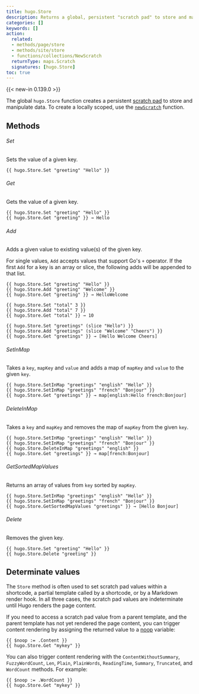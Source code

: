 ```yaml
---
title: hugo.Store
description: Returns a global, persistent "scratch pad" to store and manipulate data.
categories: []
keywords: []
action:
  related:
  - methods/page/store
  - methods/site/store
  - functions/collections/NewScratch
  returnType: maps.Scratch
  signatures: [hugo.Store]
toc: true
---
```


{{< new-in 0.139.0 >}}

The global `hugo.Store` function creates a persistent [scratch pad](g) to store and manipulate data. To create a locally scoped, use the [`newScratch`] function.

[`Scratch`]: /functions/hugo/scratch/
[`newScratch`]: /functions/collections/newscratch/

## Methods

###### Set

Sets the value of a given key.

```go-html-template
{{ hugo.Store.Set "greeting" "Hello" }}
```

###### Get

Gets the value of a given key.

```go-html-template
{{ hugo.Store.Set "greeting" "Hello" }}
{{ hugo.Store.Get "greeting" }} → Hello
```

###### Add

Adds a given value to existing value(s) of the given key.

For single values, `Add` accepts values that support Go's `+` operator. If the first `Add` for a key is an array or slice, the following adds will be appended to that list.

```go-html-template
{{ hugo.Store.Set "greeting" "Hello" }}
{{ hugo.Store.Add "greeting" "Welcome" }}
{{ hugo.Store.Get "greeting" }} → HelloWelcome
```

```go-html-template
{{ hugo.Store.Set "total" 3 }}
{{ hugo.Store.Add "total" 7 }}
{{ hugo.Store.Get "total" }} → 10
```

```go-html-template
{{ hugo.Store.Set "greetings" (slice "Hello") }}
{{ hugo.Store.Add "greetings" (slice "Welcome" "Cheers") }}
{{ hugo.Store.Get "greetings" }} → [Hello Welcome Cheers]
```

###### SetInMap

Takes a `key`, `mapKey` and `value` and adds a map of `mapKey` and `value` to the given `key`.

```go-html-template
{{ hugo.Store.SetInMap "greetings" "english" "Hello" }}
{{ hugo.Store.SetInMap "greetings" "french" "Bonjour" }}
{{ hugo.Store.Get "greetings" }} → map[english:Hello french:Bonjour]
```

###### DeleteInMap

Takes a `key` and `mapKey` and removes the map of `mapKey` from the given `key`.

```go-html-template
{{ hugo.Store.SetInMap "greetings" "english" "Hello" }}
{{ hugo.Store.SetInMap "greetings" "french" "Bonjour" }}
{{ hugo.Store.DeleteInMap "greetings" "english" }}
{{ hugo.Store.Get "greetings" }} → map[french:Bonjour]
```

###### GetSortedMapValues

Returns an array of values from `key` sorted by `mapKey`.

```go-html-template
{{ hugo.Store.SetInMap "greetings" "english" "Hello" }}
{{ hugo.Store.SetInMap "greetings" "french" "Bonjour" }}
{{ hugo.Store.GetSortedMapValues "greetings" }} → [Hello Bonjour]
```

###### Delete

Removes the given key.

```go-html-template
{{ hugo.Store.Set "greeting" "Hello" }}
{{ hugo.Store.Delete "greeting" }}
```

## Determinate values

The `Store` method is often used to set scratch pad values within a shortcode, a partial template called by a shortcode, or by a Markdown render hook. In all three cases, the scratch pad values are indeterminate until Hugo renders the page content.

If you need to access a scratch pad value from a parent template, and the parent template has not yet rendered the page content, you can trigger content rendering by assigning the returned value to a [noop](g) variable:

```go-html-template
{{ $noop := .Content }}
{{ hugo.Store.Get "mykey" }}
```

You can also trigger content rendering with the `ContentWithoutSummary`, `FuzzyWordCount`, `Len`, `Plain`, `PlainWords`, `ReadingTime`, `Summary`, `Truncated`, and `WordCount` methods. For example:

```go-html-template
{{ $noop := .WordCount }}
{{ hugo.Store.Get "mykey" }}
```
